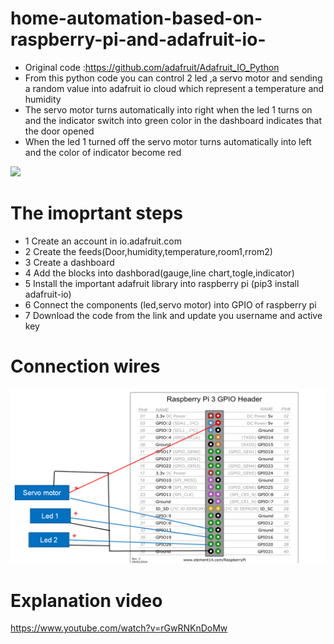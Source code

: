 # home-automation-based-on-raspberry-pi-and-adafruit-io-
- Original code :https://github.com/adafruit/Adafruit_IO_Python
- From this python code you can control 2 led ,a servo motor and sending a random value into adafruit io cloud which represent a temperature and humidity
- The servo motor turns automatically into right when the led 1 turns on and the indicator switch into green color in the dashboard indicates that the door opened
- When the led 1 turned off the servo motor turns automatically into left and the color of indicator become red

![](IMG_20200822_135441_2.jpg)

# The imoprtant steps
- 1 Create an account in io.adafruit.com
- 2 Create the feeds(Door,humidity,temperature,room1,rrom2)
- 3 Create a dashboard
- 4 Add the blocks into dashborad(gauge,line chart,togle,indicator)
- 5 Install the important adafruit library into raspberry pi (pip3 install adafruit-io)
- 6 Connect the components (led,servo motor) into GPIO of raspberry pi
- 7 Download the code from the link and update you username and active key
# Connection wires

![](connection_wires.png)

# Explanation video
https://www.youtube.com/watch?v=rGwRNKnDoMw



